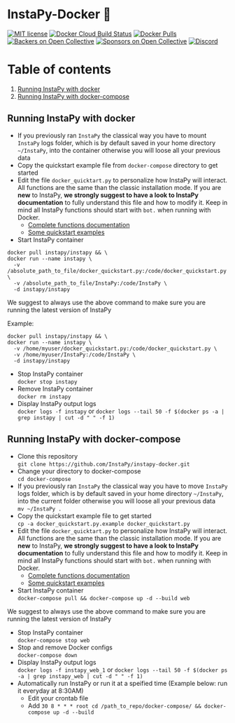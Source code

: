 # InstaPy-Docker 🐳
[![MIT license](https://img.shields.io/badge/license-GPLv3-blue.svg)](https://github.com/timgrossmann/InstaPy/blob/master/LICENSE)
[![Docker Cloud Build Status](https://img.shields.io/docker/cloud/build/instapy/instapy.svg)](https://hub.docker.com/r/instapy/instapy/builds)
[![Docker Pulls](https://img.shields.io/docker/pulls/instapy/instapy.svg)](https://hub.docker.com/r/instapy/instapy)
[![Backers on Open Collective](https://opencollective.com/instapy/backers/badge.svg)](https://github.com/timgrossmann/InstaPy#backers)
[![Sponsors on Open Collective](https://opencollective.com/instapy/sponsors/badge.svg)](https://github.com/timgrossmann/InstaPy#sponsors)
[![Discord](https://img.shields.io/discord/510385886869979136.svg)](https://discord.gg/FDETsht)

# Table of contents
1. [Running InstaPy with docker](#docker)
2. [Running InstaPy with docker-compose](#docker-compose)
## Running InstaPy with docker <a name="docker"></a>
* If you previously ran `InstaPy` the classical way you have to mount `InstaPy` logs folder, which is by default saved in your home directory `~/InstaPy`, into the container otherwise you will loose all your previous data
* Copy the quickstart example file from `docker-compose` directory to get started
* Edit the file `docker_quicktart.py` to personalize how InstaPy will interact. All functions are the same than the classic installation mode. If you are **new** to InstaPy, **we strongly suggest to have a look to InstaPy documentation** to fully understand this file and how to modify it. Keep in mind all InstaPy functions should start with `bot.` when running with Docker.
  - [Complete functions documentation](https://github.com/timgrossmann/InstaPy#documentation)
  - [Some quickstart examples](https://github.com/InstaPy/instapy-quickstart/tree/master/quickstart_templates)
* Start InstaPy container
```
docker pull instapy/instapy && \
docker run --name instapy \
  -v /absolute_path_to_file/docker_quickstart.py:/code/docker_quickstart.py \
  -v /absolute_path_to_file/InstaPy:/code/InstaPy \
  -d instapy/instapy
```
We suggest to always use the above command to make sure you are running the latest version of InstaPy

Example:
```
docker pull instapy/instapy && \
docker run --name instapy \
  -v /home/myuser/docker_quickstart.py:/code/docker_quickstart.py \
  -v /home/myuser/InstaPy:/code/InstaPy \
  -d instapy/instapy
```

* Stop InstaPy container
<br>`docker stop instapy`
* Remove InstaPy container
<br>`docker rm instapy`
* Display InstaPy output logs
<br>`docker logs -f instapy` or `docker logs --tail 50 -f $(docker ps -a | grep instapy | cut -d " " -f 1)`

## Running InstaPy with docker-compose <a name="docker-compose"></a>

* Clone this repository
<br>`git clone https://github.com/InstaPy/instapy-docker.git`
* Change your directory to docker-compose
<br>`cd docker-compose`
* If you previously ran `InstaPy` the classical way you have to move `InstaPy` logs folder, which is by default saved in your home directory `~/InstaPy`, into the current folder otherwise you will loose all your previous data
<br>`mv ~/InstaPy .`
* Copy the quickstart example file to get started
<br>`cp -a docker_quickstart.py.example docker_quickstart.py`
* Edit the file `docker_quicktart.py` to personalize how InstaPy will interact. All functions are the same than the classic installation mode. If you are **new** to InstaPy, **we strongly suggest to have a look to InstaPy documentation** to fully understand this file and how to modify it. Keep in mind all InstaPy functions should start with `bot.` when running with Docker.
  - [Complete functions documentation](https://github.com/timgrossmann/InstaPy#documentation)
  - [Some quickstart examples](https://github.com/InstaPy/instapy-quickstart/tree/master/quickstart_templates)
* Start InstaPy container 
<br>`docker-compose pull && docker-compose up -d --build web`

We suggest to always use the above command to make sure you are running the latest version of InstaPy
* Stop InstaPy container
<br>`docker-compose stop web`
* Stop and remove Docker configs
<br>`docker-compose down`
* Display InstaPy output logs
<br>`docker logs -f instapy_web_1` or `docker logs --tail 50 -f $(docker ps -a | grep instapy_web | cut -d " " -f 1)`
* Automatically run InstaPy or run it at a speified time (Example below: run it everyday at 8:30AM)
  - Edit your crontab file
  - Add `30 8 * * * root cd /path_to_repo/docker-compose/ && docker-compose up -d --build`
